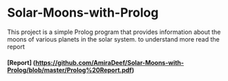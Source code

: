 # Solar-Moons-with-Prolog
This project is a simple Prolog program that provides information about the moons of various planets in the solar system. 
to understand more read the report 
#### [Report] (https://github.com/AmiraDeef/Solar-Moons-with-Prolog/blob/master/Prolog%20Report.pdf)
